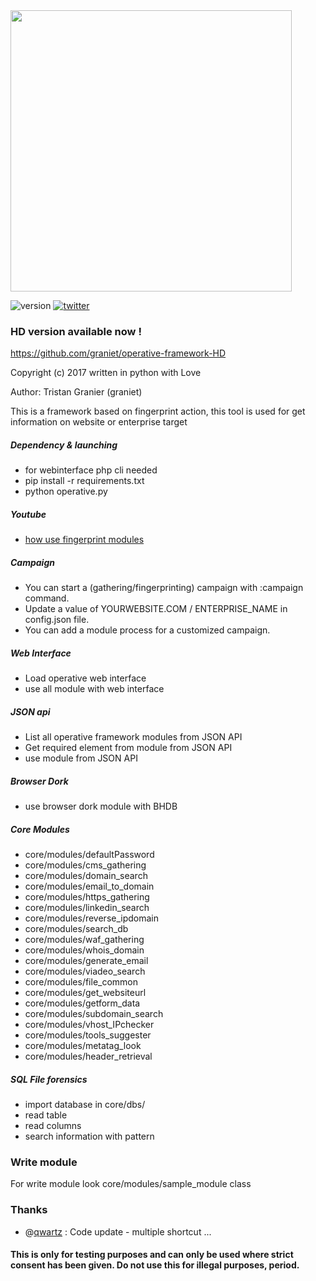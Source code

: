 <img src="https://image.ibb.co/fuPpQd/logo_operative.png" width="450">

![version](https://img.shields.io/badge/version-2.0a-red.svg) [![twitter](https://img.shields.io/badge/twitter-@graniet75-blue.svg)](https://twitter.com/graniet75)

### HD version available now !

https://github.com/graniet/operative-framework-HD

Copyright (c) 2017 written in python with Love

Author: Tristan Granier (graniet)

This is a framework based on fingerprint action, this tool is used for get information on website or enterprise target


##### Dependency & launching

+ for webinterface php cli needed
+ pip install -r requirements.txt
+ python operative.py

##### Youtube

+ [how use fingerprint modules ](https://www.youtube.com/watch?v=3ogNpa8s16g)

##### Campaign

+ You can start a (gathering/fingerprinting) campaign with :campaign command.
+ Update a value of YOURWEBSITE.COM / ENTERPRISE_NAME in config.json file.
+ You can add a module process for a customized campaign.

##### Web Interface

+ Load operative web interface
+ use all module with web interface

##### JSON api

+ List all operative framework modules from JSON API
+ Get required element from module from JSON API
+ use module from JSON API


##### Browser Dork

+ use browser dork module with BHDB

##### Core Modules

+ core/modules/defaultPassword
+ core/modules/cms_gathering
+ core/modules/domain_search
+ core/modules/email_to_domain
+ core/modules/https_gathering
+ core/modules/linkedin_search
+ core/modules/reverse_ipdomain
+ core/modules/search_db
+ core/modules/waf_gathering
+ core/modules/whois_domain
+ core/modules/generate_email
+ core/modules/viadeo_search
+ core/modules/file_common
+ core/modules/get_websiteurl
+ core/modules/getform_data
+ core/modules/subdomain_search
+ core/modules/vhost_IPchecker
+ core/modules/tools_suggester
+ core/modules/metatag_look
+ core/modules/header_retrieval

##### SQL File forensics
+ import database in core/dbs/
+ read table
+ read columns
+ search information with pattern

### Write module

For write module look core/modules/sample_module class

### Thanks

+ @[qwartz](http://github.com/qwartz) : Code update - multiple shortcut ...

#### This is only for testing purposes and can only be used where strict consent has been given. Do not use this for illegal purposes, period.
